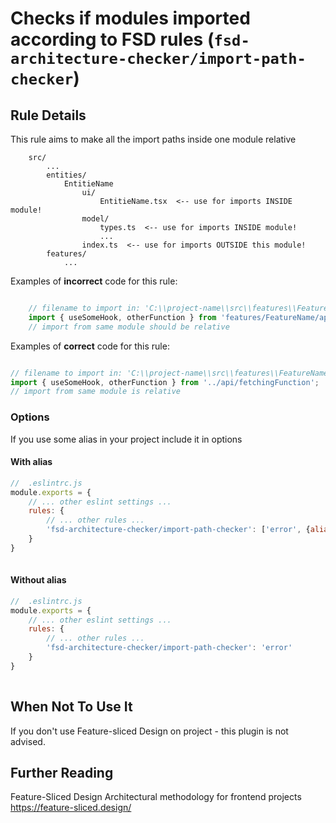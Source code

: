 # Checks if modules imported according to FSD rules (`fsd-architecture-checker/import-path-checker`)

<!-- end auto-generated rule header -->


## Rule Details

This rule aims to make all the import paths inside one module relative

```
    src/
        ...
        entities/
            EntitieName
                ui/
                    EntitieName.tsx  <-- use for imports INSIDE module!
                model/
                    types.ts  <-- use for imports INSIDE module!
                    ...
                index.ts  <-- use for imports OUTSIDE this module!
        features/
            ...     

```

Examples of **incorrect** code for this rule:

```js

	// filename to import in: 'C:\\project-name\\src\\features\\FeatureName\\ui\\FileName.tsx' 
    import { useSomeHook, otherFunction } from 'features/FeatureName/api/fetchingFunction';
    // import from same module should be relative

```

Examples of **correct** code for this rule:

```js

// filename to import in: 'C:\\project-name\\src\\features\\FeatureName\\ui\\FileName.tsx' 
import { useSomeHook, otherFunction } from '../api/fetchingFunction';
// import from same module is relative

```

### Options

If you use some alias in your project include it in options
#### With alias

```js
//  .eslintrc.js
module.exports = {
	// ... other eslint settings ...
	rules: {
		// ... other rules ...
		'fsd-architecture-checker/import-path-checker': ['error', {alias: '@'}]
	}
}
    
```

#### Without alias

```js
//  .eslintrc.js
module.exports = {
	// ... other eslint settings ...
	rules: {
		// ... other rules ...
		'fsd-architecture-checker/import-path-checker': 'error'
	}
}
    
```

## When Not To Use It

If you don't use Feature-sliced Design on project - this plugin is not advised.  

## Further Reading
Feature-Sliced Design
Architectural methodology for frontend projects
https://feature-sliced.design/
